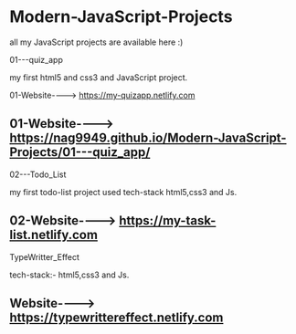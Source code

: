 # Modern-JavaScript-Projects
all my JavaScript projects are available here :)

01---quiz_app

my first html5 and css3 and JavaScript project. 

01-Website----> https://my-quizapp.netlify.com

01-Website----> https://nag9949.github.io/Modern-JavaScript-Projects/01---quiz_app/
-----------------------------------------------------------------------------------------------------------------------------------------
02---Todo_List

my first todo-list project used tech-stack html5,css3 and Js. 

02-Website----> https://my-task-list.netlify.com
-----------------------------------------------------------------------------------------------------------------------------------------
TypeWritter_Effect

tech-stack:- html5,css3 and Js. 

Website----> https://typewrittereffect.netlify.com
-----------------------------------------------------------------------------------------------------------------------------------------

